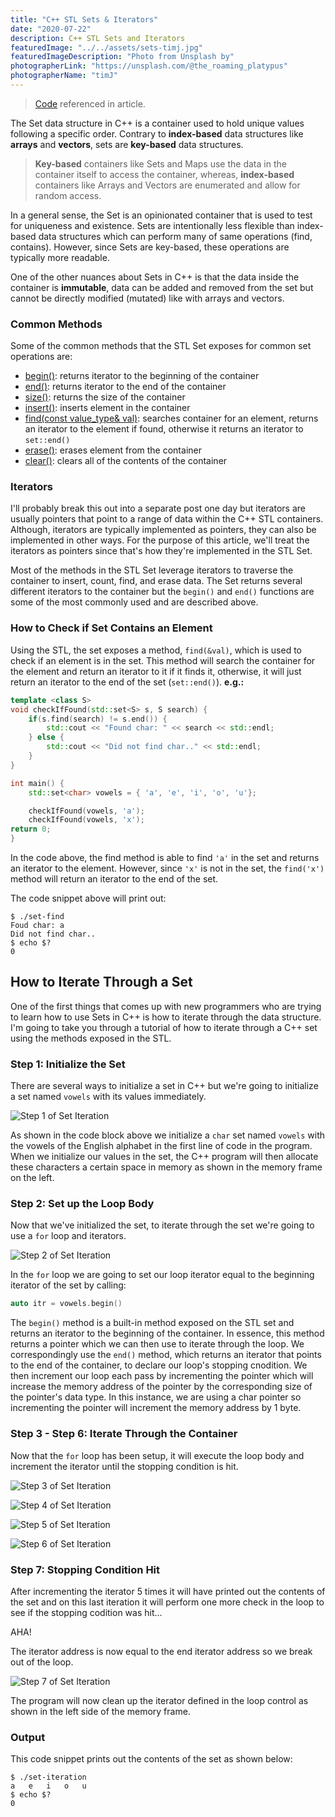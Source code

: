 ```yaml
---
title: "C++ STL Sets & Iterators"
date: "2020-07-22"
description: C++ STL Sets and Iterators
featuredImage: "../../assets/sets-timj.jpg"
featuredImageDescription: "Photo from Unsplash by"
photographerLink: "https://unsplash.com/@the_roaming_platypus"
photographerName: "timJ"
---
```

> [Code](https://github.com/rileymiller/riley-miller-personal-site/blob/master/content/blog/c%2B%2B-stl-set/main.cpp) referenced in article.

The Set data structure in C++ is a container used to hold unique values following a specific order. Contrary to **index-based** data structures
like **arrays** and **vectors**, sets are **key-based** data structures.

> **Key-based** containers like Sets and Maps use the data in the container itself to access the container, whereas,
> **index-based** containers like Arrays and Vectors are enumerated and allow for random access.

In a general sense, the Set is an opinionated container that is used to test for uniqueness and existence. Sets are
intentionally less flexible than index-based data structures which can perform many of same operations (find, contains). However,
since Sets are key-based, these operations are typically more readable.

One of the other nuances about Sets in C++ is that the data inside the container is **immutable**, data can be added and removed from the set but cannot be directly modified (mutated) like with arrays and vectors.

### Common Methods
Some of the common methods that the STL Set exposes for common set operations are:
* [begin()](http://www.cplusplus.com/reference/set/set/begin/): returns iterator to the beginning of the container
* [end()](http://www.cplusplus.com/reference/set/set/end/): returns iterator to the end of the container
* [size()](http://www.cplusplus.com/reference/set/set/size/): returns the size of the container
* [insert()](http://www.cplusplus.com/reference/set/set/insert/): inserts element in the container
* [find(const value_type& val)](https://www.cplusplus.com/reference/set/set/find/): searches container for an element, returns an iterator to the element if found, otherwise it returns an iterator to `set::end()`
* [erase()](http://www.cplusplus.com/reference/set/set/erase/): erases element from the container
* [clear()](http://www.cplusplus.com/reference/set/set/clear/): clears all of the contents of the container

### Iterators
I'll probably break this out into a separate post one day but iterators are usually pointers that point to a range of data within the C++ STL containers. Although, iterators are typically implemented as pointers, they can also be implemented in other ways. For the purpose of this article, we'll treat the iterators as pointers since that's how they're implemented in the STL Set.

Most of the methods in the STL Set leverage iterators to traverse the container to insert, count, find, and erase data. The Set returns several different iterators to the container but the `begin()` and `end()` functions are some of the most commonly used and are described above.

### How to Check if Set Contains an Element
Using the STL, the set exposes a method, `find(&val)`, which is used to check if an element is in the set. This method will search the container for the element and return an iterator to it if it finds it, otherwise, it will just return an iterator to the end of the set (`set::end()`). **e.g.:**

```cpp
template <class S>
void checkIfFound(std::set<S> s, S search) {
    if(s.find(search) != s.end()) {
        std::cout << "Found char: " << search << std::endl;
    } else {
        std::cout << "Did not find char.." << std::endl;
    }
}

int main() {
    std::set<char> vowels = { 'a', 'e', 'i', 'o', 'u'};

    checkIfFound(vowels, 'a');
    checkIfFound(vowels, 'x');
return 0;
}
```
In the code above, the find method is able to find `'a'` in the set and returns an iterator to the element. However, since `'x'` is not in the set, the `find('x')` method will return an iterator to the end of the set.

The code snippet above will print out:
```shell
$ ./set-find
Foud char: a
Did not find char..
$ echo $?
0
```

## How to Iterate Through a Set 
One of the first things that comes up with new programmers who are trying to learn how to use Sets in C++ is how to iterate through the data structure. I'm going to take you through a tutorial of how to iterate through a C++ set using the methods exposed in the STL.

### Step 1: Initialize the Set
There are several ways to initialize a set in C++ but we're going to initialize a set named `vowels` with its values immediately.

![Step 1 of Set Iteration](./set-iteration-step-1.png)

As shown in the code block above we initialize a `char` set  named `vowels` with the vowels of the English alphabet in the first line of code in the program. When we initialize our values in the set, the C++ program will then allocate these characters a certain space in memory as shown in the memory frame on the left.

### Step 2: Set up the Loop Body
Now that we've initialized the set, to iterate through the set we're going to use a `for` loop and iterators.

![Step 2 of Set Iteration](./set-iteration-step-2.png)

In the `for` loop we are going to set our loop iterator equal to the beginning iterator of the set by calling:
```cpp
auto itr = vowels.begin()
```

The `begin()` method is a built-in method exposed on the STL set and returns an iterator to the beginning of the container. In essence, this method returns a pointer which we can then use to iterate through the loop. We correspondingly use the `end()` method, which returns an iterator that points to the end of the container, to declare our loop's stopping cnodition. We then increment our loop each pass by incrementing the pointer which will increase the memory address of the pointer by the corresponding size of the pointer's data type. In this instance, we are using a char pointer so incrementing the pointer will increment the memory address by 1 byte.

### Step 3 - Step 6: Iterate Through the Container
Now that the `for` loop has been setup, it will execute the loop body and increment the iterator until the stopping condition is hit.

![Step 3 of Set Iteration](./set-iteration-step-3.png)

![Step 4 of Set Iteration](./set-iteration-step-4.png)

![Step 5 of Set Iteration](./set-iteration-step-5.png)

![Step 6 of Set Iteration](./set-iteration-step-6.png)

### Step 7: Stopping Condition Hit
After incrementing the iterator 5 times it will have printed out the contents of the set and on this last iteration it will perform one more check in the loop to see if the stopping codition was hit...

AHA!

The iterator address is now equal to the end iterator address so we break out of the loop.

![Step 7 of Set Iteration](./set-iteration-step-7.png)

The program will now clean up the iterator defined in the loop control as shown in the left side of the memory frame.

### Output
This code snippet prints out the contents of the set as shown below:
```shell
$ ./set-iteration
a   e   i   o   u
$ echo $?
0
```